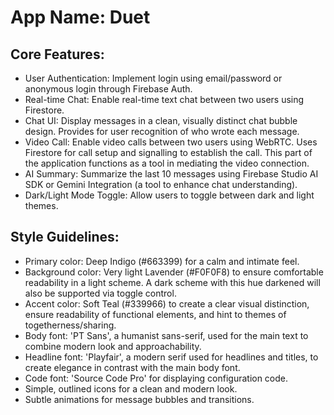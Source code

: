 # **App Name**: Duet

## Core Features:

- User Authentication: Implement login using email/password or anonymous login through Firebase Auth.
- Real-time Chat: Enable real-time text chat between two users using Firestore.
- Chat UI: Display messages in a clean, visually distinct chat bubble design. Provides for user recognition of who wrote each message.
- Video Call: Enable video calls between two users using WebRTC.  Uses Firestore for call setup and signalling to establish the call. This part of the application functions as a tool in mediating the video connection.
- AI Summary: Summarize the last 10 messages using Firebase Studio AI SDK or Gemini Integration (a tool to enhance chat understanding).
- Dark/Light Mode Toggle: Allow users to toggle between dark and light themes.

## Style Guidelines:

- Primary color: Deep Indigo (#663399) for a calm and intimate feel.
- Background color: Very light Lavender (#F0F0F8) to ensure comfortable readability in a light scheme. A dark scheme with this hue darkened will also be supported via toggle control.
- Accent color: Soft Teal (#339966) to create a clear visual distinction, ensure readability of functional elements, and hint to themes of togetherness/sharing.
- Body font: 'PT Sans', a humanist sans-serif, used for the main text to combine modern look and approachability.
- Headline font: 'Playfair', a modern serif used for headlines and titles, to create elegance in contrast with the main body font.
- Code font: 'Source Code Pro' for displaying configuration code.
- Simple, outlined icons for a clean and modern look.
- Subtle animations for message bubbles and transitions.